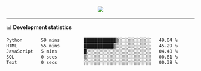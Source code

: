 <h3 align="center">
  <a href="https://github.com/hwalker928">
      <img src="https://github-profile-trophy.vercel.app/?username=hwalker928&no-bg=true&no-frame=true">
  </a>
</h3>


<hr>

📊 **Development statistics**

<!--START_SECTION:waka-->

```txt
Python       59 mins         ████████████▒░░░░░░░░░░░░   49.04 %
HTML         55 mins         ███████████▒░░░░░░░░░░░░░   45.29 %
JavaScript   5 mins          █░░░░░░░░░░░░░░░░░░░░░░░░   04.48 %
SQL          0 secs          ▒░░░░░░░░░░░░░░░░░░░░░░░░   00.81 %
Text         0 secs          ░░░░░░░░░░░░░░░░░░░░░░░░░   00.38 %
```

<!--END_SECTION:waka-->
